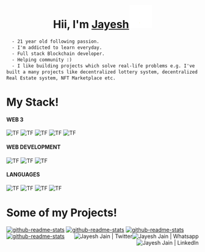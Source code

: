 <h1 align="center">
          Hii, I'm <a href="https://jayesh-jain-portfolio.netlify.app/">Jayesh<a><img src="https://github.com/Kathryn-Jie/Kathryn-Jie/blob/main/wave.gif" width="60px"/>
    </h1>
    
      - 21 year old following passion.
      - I'm addicted to learn everyday.
      - Full stack Blockchain developer.
      - Helping community :)
      - I like building projects which solve real-life problems e.g. I've built a many projects like decentralized lottery system, decentralized Real Estate system, NFT Marketplace etc.
      
<h1 >My Stack!</h1>
      
<h4><strong>WEB 3</strong></h4>
      
<img alt="TF" src="https://img.shields.io/badge/HARDHAT-grey?style=for-the-badge&logo=hardhat&logoColor=Green"/> <img alt="TF" src="https://img.shields.io/badge/ETHERS-grey?style=for-the-badge&logo=ethers&logoColor=Green"/> <img alt="TF" src="https://img.shields.io/badge/Moralis-grey?style=for-the-badge&logo=moralis&logoColor=Green"/> <img alt="TF" src="https://img.shields.io/badge/The Graph-grey?style=for-the-badge&logo=graph&logoColor=Green"/> <img alt="TF" src="https://img.shields.io/badge/Foundry testing-grey?style=for-the-badge&logo=graph&logoColor=Green"/>
      
      
<h4><strong>WEB DEVELOPMENT</strong></h4>
      
<img alt="TF" src="https://img.shields.io/badge/NEXT JS-grey?style=for-the-badge&logo=Next.js&logoColor=Green"/> <img alt="TF" src="https://img.shields.io/badge/NODE_JS-grey?style=for-the-badge&logo=nodedotjs&logoColor=Green"/> <img alt="TF" src="https://img.shields.io/badge/Tailwind-grey?style=for-the-badge&logo=Tailwindcss&logoColor=Green"/>
      
<h4><strong>LANGUAGES</strong></h4>
      
<img alt="TF" src="https://img.shields.io/badge/solidity-grey?style=for-the-badge&logo=solidity&logoColor=Green"/> <img alt="TF" src="https://img.shields.io/badge/JS-grey?style=for-the-badge&logo=javascript&logoColor=Green"/> 
<img alt="TF" src="https://img.shields.io/badge/Flutter-grey?style=for-the-badge&logo=flutter&logoColor=blue"/>
<img alt="TF" src="https://img.shields.io/badge/Python-grey?style=for-the-badge&logo=python&logoColor=yellow"/>
          
                
<h1>Some of my Projects!</h1>
      <a href="https://github.com/JayeshJain25/decentralized_real_estate.git"><img width="282" src="https://denvercoder1-github-readme-stats.vercel.app/api/pin/?username=JayeshJain25&repo=decentralized_real_estate&theme=react&show_icons=true&bg_color=00000000" alt="github-readme-stats"></a>
      <a href="https://github.com/JayeshJain25/Bit_News_Android_App.git"><img width="282" src="https://denvercoder1-github-readme-stats.vercel.app/api/pin/?username=JayeshJain25&repo=Bit_News_Android_App&theme=react&show_icons=true&bg_color=00000000" alt="github-readme-stats"></a>
      <a href="https://github.com/JayeshJain25/hardhat-nft-marketplace.git"><img width="282" src="https://denvercoder1-github-readme-stats.vercel.app/api/pin/?username=JayeshJain25&repo=hardhat-nft-marketplace&theme=react&show_icons=true&bg_color=00000000" alt="github-readme-stats"></a>
      <a href="https://github.com/JayeshJain25/nextjs-smartcontract-lottery-frontend.git"><img width="282" src="https://denvercoder1-github-readme-stats.vercel.app/api/pin/?username=JayeshJain25&repo=nextjs-smartcontract-lottery-frontend&theme=react&show_icons=true&bg_color=00000000" alt="github-readme-stats"></a>
    
    
    
    
    
    
  
<a href="https://wa.me/+919819906537">
<img align="right" alt="Jayesh Jain | Whatsapp "src="https://img.icons8.com/fluent/48/000000/whatsapp.png"/>
      </a>
      <a href="https://twitter.com/jayesh25_jain">
        <img align="right" alt="Jayesh Jain | Twitter "src="https://img.icons8.com/fluent/48/000000/twitter.png"/>
      </a>
      <a href="https://www.linkedin.com/in/jayeshjain25/">
        <img align="right" alt="Jayesh Jain | LinkedIn "src="https://img.icons8.com/fluent/48/000000/linkedin.png"/>
      </a>
